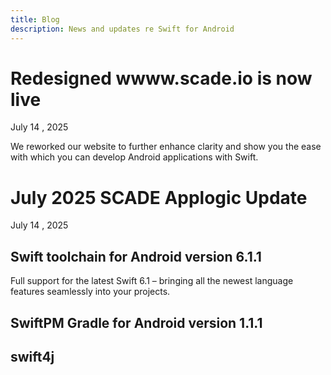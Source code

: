 ```yaml
---
title: Blog
description: News and updates re Swift for Android
---
```


# Redesigned wwww.scade.io is now live
July 14 , 2025

We reworked our website to further enhance clarity and show you the ease with which you can develop Android applications with Swift.

# July 2025 SCADE Applogic Update
July 14 , 2025

## Swift toolchain for Android version 6.1.1
  Full support for the latest Swift 6.1 – bringing all the newest language features seamlessly into your projects.
## SwiftPM Gradle for Android version 1.1.1
## swift4j
